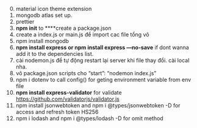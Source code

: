 0. material icon theme extension
0. mongodb atlas set up.
0. prettier
1. **npm init** to ****create a package.json
2. create a index.js or main.js để import cac file tổng vô
3. npm install mongodb
4. **npm install express or npm install express —no-save** if dont wanna add it to the dependencies list.
5. cài nodemon.js để tự động restart lại server khi file thay đổi. cài local nha. 
6. vô package.json scripts cho “start”: “nodemon index.js”
7. npm i dotenv to call config() for geting environment variable from env file
8. **npm install express-validator** for validate https://github.com/validatorjs/validator.js
9. npm install jsonwebtoken and npm i @types/jsonwebtoken -D for access and refresh token HS256
10. npm i lodash and npm i @types/lodash -D for omit method


